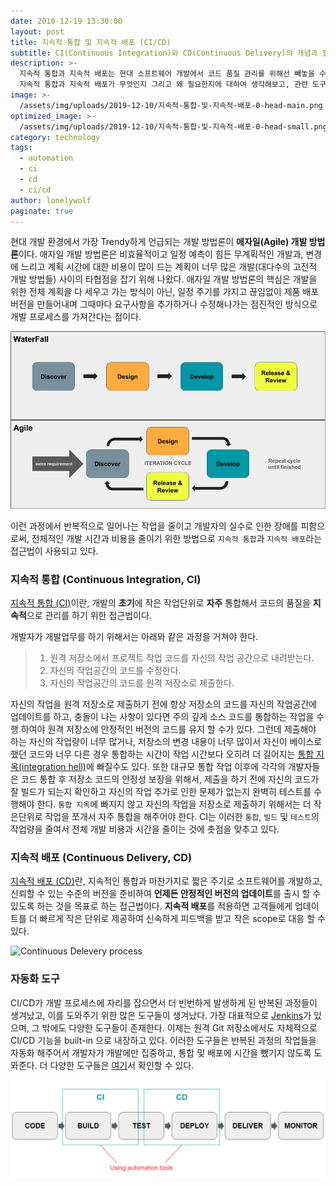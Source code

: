 ```yaml
---
date: 2010-12-19 13:30:00
layout: post
title: 지속적 통합 및 지속적 배포 (CI/CD)
subtitle: CI(Continuous Integration)와 CD(Continuous Delivery)의 개념과 필요성 이해하기
description: >-
  지속적 통합과 지속적 배포는 현대 소프트웨어 개발에서 코드 품질 관리를 위해선 빼놓을 수 없는 프로세스이다.
  지속적 통합과 지속적 배포가 무엇인지 그리고 왜 필요한지에 대하여 생각해보고, 관련 도구에 대해 살펴보자.
image: >-
  /assets/img/uploads/2019-12-10/지속적-통합-및-지속적-배포-0-head-main.png
optimized_image: >-
  /assets/img/uploads/2019-12-10/지속적-통합-및-지속적-배포-0-head-small.png
category: technology
tags:
  - automation
  - ci
  - cd
  - ci/cd
author: lonelywolf
paginate: true
---
```


현대 개발 환경에서 가장 Trendy하게 언급되는 개발 방법론이 **애자일(Agile) 개발 방법론**이다. 애자일 개발 방법론은 비효율적이고 일정 예측이 힘든 무계획적인 개발과, 변경에 느리고 계획 시간에 대한 비용이 많이 드는 계획이 너무 많은 개발(대다수의 고전적 개발 방법들) 사이의 타협점을 잡기 위해 나왔다. 애자일 개발 방법론의 핵심은 개발을 위한 전체 계획을 다 세우고 가는 방식이 아닌, 일정 주기를 가지고 끊임없이 제품 배포버전을 만들어내며 그때마다 요구사항을 추가하거나 수정해나가는 점진적인 방식으로 개발 프로세스를 가져간다는 점이다.

![Compare agile with waterfall][img-1]

이런 과정에서 반복적으로 일어나는 작업을 줄이고 개발자의 실수로 인한 장애를 피함으로써, 전체적인 개발 시간과 비용을 줄이기 위한 방법으로 `지속적 통합`과 `지속적 배포`라는 접근법이 사용되고 있다.

### 지속적 통합 (Continuous Integration, CI)

[지속적 통합 (CI)][wiki-ci]이란, 개발의 **초기**에 작은 작업단위로 **자주** 통합해서 코드의 품질을 **지속적**으로 관리를 하기 위한 접근법이다.

개발자가 개발업무를 하기 위해서는 아래와 같은 과정을 거쳐야 한다. 

> 1. 원격 저장소에서 프로젝트 작업 코드를 자신의 작업 공간으로 내려받는다.
> 2. 자신의 작업공간의 코드를 수정한다.
> 3. 자신의 작업공간의 코드를 원격 저장소로 제출한다.

자신의 작업을 원격 저장소로 제출하기 전에 항상 저장소의 코드를 자신의 작업공간에 업데이트를 하고, 충돌이 나는 사항이 있다면 주의 깊게 소스 코드를 통합하는 작업을 수행 하여야 원격 저장소에 안정적인 버전의 코드를 유지 할 수가 있다. 그런데 제출해야 하는 자신의 작업량이 너무 많거나, 저장소의 변경 내용이 너무 많이서 자신이 베이스로 했던 코드와 너무 다른 경우 통합하는 시간이 작업 시간보다 오히려 더 길어지는 [통합 지옥(integration hell)][integration-hell]에 빠질수도 있다. 또한 대규모 통합 작업 이후에 각각의 개발자들은 코드 통합 후 저장소 코드의 안정성 보장을 위해서, 제출을 하기 전에 자신의 코드가 잘 빌드가 되는지 확인하고 자신의 작업 추가로 인한 문제가 없는지 완벽히 테스트를 수행해야 한다. `통합 지옥`에 빠지지 않고 자신의 작업을 저장소로 제출하기 위해서는 더 작은단위로 작업을 쪼개서 자주 통합을 해주어야 한다. CI는 이러한 `통합`, `빌드` 및 `테스트`의 작업량을 줄여서 전체 개발 비용과 시간을 줄이는 것에 촛점을 맞추고 있다.

### 지속적 배포 (Continuous Delivery, CD)

[지속적 배포 (CD)][wiki-cd]란, 지속적인 통합과 마찬가지로 짧은 주기로 소프트웨어를 개발하고, 신뢰할 수 있는 수준의 버전을 준비하여 **언제든 안정적인 버전의 업데이트**를 출시 할 수 있도록 하는 것을 목표로 하는 접근법이다. **지속적 배포**를 적용하면 고객들에게 업데이트를 더 빠르게 작은 단위로 제공하여 신속하게 피드백을 받고 작은 scope로 대응 할 수 있다.

![Continuous Delevery process][img-2]

### 자동화 도구

CI/CD가 개발 프로세스에 자리를 잡으면서 더 빈번하게 발생하게 된 반복된 과정들이 생겨났고, 이를 도와주기 위한 많은 도구들이 생겨났다. 가장 대표적으로 [Jenkins][jenkins-home]가 있으며, 그 밖에도 다양한 도구들이 존재한다. 이제는 원격 Git 저장소에서도 자체적으로 CI/CD 기능을 built-in 으로 내장하고 있다. 이러한 도구들은 반복된 과정의 작업들을 자동화 해주어서 개발자가 개발에만 집중하고, 통합 및 배포에 시간을 뺐기지 않도록 도와준다. 더 다양한 도구들은 [여기][compare-ci-cd]서 확인할 수 있다.

![CI/CD automation tools][img-3]


<!-- LINKS -->
[wiki-ci]: https://ko.wikipedia.org/wiki/%EC%A7%80%EC%86%8D%EC%A0%81_%ED%86%B5%ED%95%A9
[wiki-cd]: https://ko.wikipedia.org/wiki/%EC%A7%80%EC%86%8D%EC%A0%81_%EB%B0%B0%ED%8F%AC
[integration-hell]: http://wiki.c2.com/?IntegrationHell
[jenkins-home]: https://jenkins.io/
[compare-ci-cd]: https://www.katalon.com/resources-center/blog/ci-cd-tools/

<!-- IMAGES -->
[img-1]: /assets/img/uploads/2019-12-10/지속적-통합-및-지속적-배포-1-compare.png "Compare agile with waterfall"
[img-2]: https://upload.wikimedia.org/wikipedia/commons/thumb/c/c3/Continuous_Delivery_process_diagram.svg/731px-Continuous_Delivery_process_diagram.svg.png "Continuous Delivery process"
[img-3]: /assets/img/uploads/2019-12-10/지속적-통합-및-지속적-배포-2-tools.png "CI/CD automation tools"
